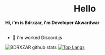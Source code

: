 <h1><center>Hello</center></h1>
<b>Hi, i'm is Bdrxzar, i'm Developer Akwardwar</b>

<br />
<br />

- 🔭 i'm worked Discord.js

![BDRXZAR github stats](https://github-readme-stats.vercel.app/api?username=badriian24&show_icons=true&theme=tokyonight)
[![Top Langs](https://github-readme-stats.vercel.app/api/top-langs/?username=badriian24)](https://github.com/badriian24/Bdrxzar)
